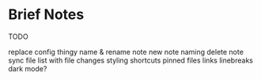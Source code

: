 # Brief Notes

TODO

replace config thingy
name & rename note
new note naming
delete note
sync file list with file changes
styling
shortcuts
pinned files
links
linebreaks
dark mode?